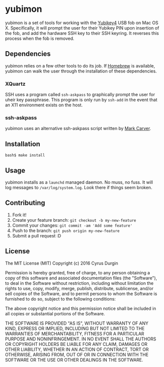 # yubimon

yubimon is a set of tools for working with the
[Yubikey4](https://www.yubico.com/products/yubikey-hardware/yubikey4/) USB
fob on Mac OS X.  Specifically, it will prompt the user for their
Yubikey PIN upon insertion of the fob, and add the hardware SSH key
to their SSH keyring.  It reverses this process when the fob is
removed.

## Dependencies

yubimon relies on a few other tools to do its job.  If
[Homebrew](http://brew.sh) is available, yubimon can walk the user
through the installation of these dependencies.

### XQuartz

SSH uses a program called `ssh-askpass` to graphically prompt the
user for uheir key passphrase.  This program is only run by `ssh-add`
in the event that an X11 environment exists on the host.

### ssh-askpass

yubimon uses an alternative ssh-askpass script written by [Mark
Carver](https://github.com/markcarver).

## Installation

```
bash$ make install
```

## Usage

yubimon installs as a `launchd` managed daemon.  No muss, no fuss.
It will log messages to `/var/log/system.log`.  Look there if things
seem broken.

## Contributing

1. Fork it!
2. Create your feature branch: `git checkout -b my-new-feature`
3. Commit your changes: `git commit -am 'Add some feature'`
4. Push to the branch: `git push origin my-new-feature`
5. Submit a pull request :D

## License

The MIT License (MIT)
Copyright (c) 2016 Cyrus Durgin

Permission is hereby granted, free of charge, to any person obtaining
a copy of this software and associated documentation files (the
"Software"), to deal in the Software without restriction, including
without limitation the rights to use, copy, modify, merge, publish,
distribute, sublicense, and/or sell copies of the Software, and to
permit persons to whom the Software is furnished to do so, subject
to the following conditions:

The above copyright notice and this permission notice shall be
included in all copies or substantial portions of the Software.

THE SOFTWARE IS PROVIDED "AS IS", WITHOUT WARRANTY OF ANY KIND,
EXPRESS OR IMPLIED, INCLUDING BUT NOT LIMITED TO THE WARRANTIES OF
MERCHANTABILITY, FITNESS FOR A PARTICULAR PURPOSE AND NONINFRINGEMENT.
IN NO EVENT SHALL THE AUTHORS OR COPYRIGHT HOLDERS BE LIABLE FOR
ANY CLAIM, DAMAGES OR OTHER LIABILITY, WHETHER IN AN ACTION OF
CONTRACT, TORT OR OTHERWISE, ARISING FROM, OUT OF OR IN CONNECTION
WITH THE SOFTWARE OR THE USE OR OTHER DEALINGS IN THE SOFTWARE.

